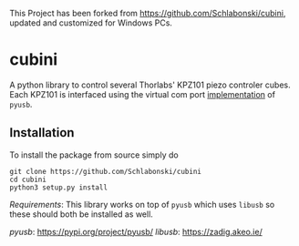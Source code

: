 This Project has been forked from https://github.com/Schlabonski/cubini, updated and customized for Windows PCs.
# cubini
A python library to control several Thorlabs' KPZ101 piezo controler cubes. Each KPZ101 is interfaced using the virtual com port [implementation](https://github.com/pyusb/pyusb/blob/master/tools/vcp_terminal.py) of `pyusb`.

## Installation
To install the package from source simply do
```
git clone https://github.com/Schlabonski/cubini
cd cubini
python3 setup.py install
```

*Requirements*: This library works on top of `pyusb` which uses `libusb` so these should both be installed as well.

*pyusb*: https://pypi.org/project/pyusb/
*libusb*: https://zadig.akeo.ie/
